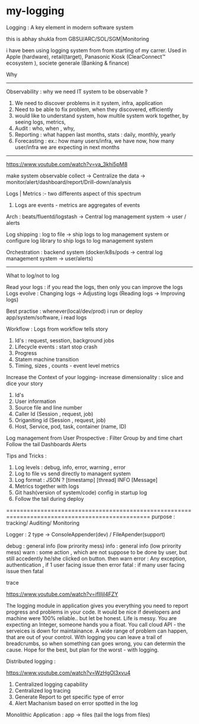 # my-logging
Logging : A key element in modern software system

this is abhay shukla from GBSU/ARC/SOL/SGM|Monitoring

i have been using logging system from from starting of my carrer. Used in Apple (hardware), retail(target), Panasonic Kiosk (ClearConnect™ ecosystem ), societe generale (Banking & finance)


Why


----
Observability : why we need IT system to be observable ?
1. We need to discover problems in it system, infra, application
2. Need to be able to fix problem, when they discovered, efficiently
3. would like to understand system, how multile system work together, by seeing logs, metrics, 
4. Audit : who, when , why, 
5. Reporting : what happen last months, stats : daily, monthly, yearly
6. Forecasting : ex.: how many users/infra, we have now, how many user/infra we are expecting in next months
----

https://www.youtube.com/watch?v=va_3khi5pM8

make system observable
collect -> Centralize the data -> monitor/alert/dashboard/report/Drill-down/analysis

Logs  |  Metrics  :- two differents aspect of this spectrum

1. Logs are events - metrics are aggregates of events


Arch :
beats/fluentd/logstash -> Central log management system -> user / alerts


Log shipping : log to file -> ship logs to log management system  or configure log library to ship logs to log management system

Orchestration : backend system (docker/k8s/pods -> central log management system -> user/alerts)



-----
What to log/not to log

Read your logs : if you read the logs, then only you can improve the logs
Logs evolve : Changing logs -> Adjusting logs  (Reading logs -> Improving logs)

Best practise : whenever(local/dev/prod) i run or deploy app/system/software, i read logs


Workflow : Logs from workflow tells story
1. Id's : request, sesstion, background jobs
2. Lifecycle events : start stop crash
3. Progress
4. Statem machine transition 
5. Timing, sizes , counts - event level metrics

Increase the Context of your logging- increase dimensionality : slice and dice your story
1. Id's
2. User information 
3. Source file and line number
4. Caller Id (Session , request, job)
5. Origaniting id (Session , request, job)
6. Host, Service, pod, task, container (name, ID)

Log management from User Prospective :
Filter
Group by and time chart
Follow the tail
Dashboards
Alerts


Tips and Tricks :
1. Log levels : debug, info, error, warning , error
2. Log to file vs send directly to managent system
3. Log format : JSON ? [timestamp] [thread] INFO [Message]
4. Metrics together with logs
5. Git hash(version of system/code) config in startup log
6. Follow the tail during deploy












================================================================================================
purpose : tracking/ Auditing/ Monitoring

Logger : 2 type -> ConsoleAppender(dev) / FileApender(support)

debug  : general info (low prirority mess)
info : general info (low prirority mess)
warn : some action , which are not suppose to be done by user, but still accedently he/she clicked on button.  then warn
error : Any exception, authentication , if 1 user  facing issue  then error
fatal : if many user facing issue then fatal

trace

https://www.youtube.com/watch?v=ifIlljI4FZY


The logging module in application gives you everything you need to report progress and problems in your code. It would be nice if developers and machine were 100% reliable.. but let be honest. Life is messy. You are expecting an Integer, someone hands you a float. You call cloud API - the serveices is down for maintainance. 
A wide range of problem can happen, that are out of your control. With logging you can leave a trail of breadcrumbs, so when something can goes wrong, you can determin the cause. Hope for the best, but plan for the worst - with logging.


Distributed logging : 

https://www.youtube.com/watch?v=WzHgOl3xvu4

1. Centralized logging capability
2. Centralized log tracing
3. Generate Report to get specific type of error
4. Alert Machanism based on error spotted in the log


Monolithic Application : app -> files (tail the logs from files)





